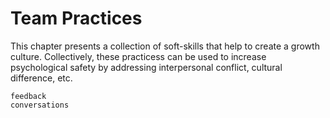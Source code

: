 # Team Practices

This chapter presents a collection of soft-skills that help to create a growth culture.
Collectively, these practicess can be used to increase psychological safety by addressing interpersonal conflict, cultural difference, etc. 

```{toctree}
feedback
conversations
```

